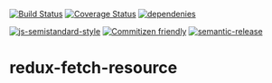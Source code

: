 [![Build Status](https://travis-ci.org/StickyCube/redux-fetch-resource.svg?branch=master)](https://travis-ci.org/StickyCube/redux-fetch-resource) [![Coverage Status](https://coveralls.io/repos/github/StickyCube/redux-fetch-resource/badge.svg?branch=master)](https://coveralls.io/github/StickyCube/redux-fetch-resource?branch=master) [![dependenies](https://david-dm.org/stickycube/redux-fetch-resource.svg)](https://david-dm.org/stickycube/redux-fetch-resource)

[![js-semistandard-style](https://img.shields.io/badge/code%20style-semistandard-brightgreen.svg?style=flat-square)](https://github.com/Flet/semistandard) [![Commitizen friendly](https://img.shields.io/badge/commitizen-friendly-brightgreen.svg)](http://commitizen.github.io/cz-cli/) [![semantic-release](https://img.shields.io/badge/%20%20%F0%9F%93%A6%F0%9F%9A%80-semantic--release-e10079.svg)](https://github.com/semantic-release/semantic-release)

# redux-fetch-resource
